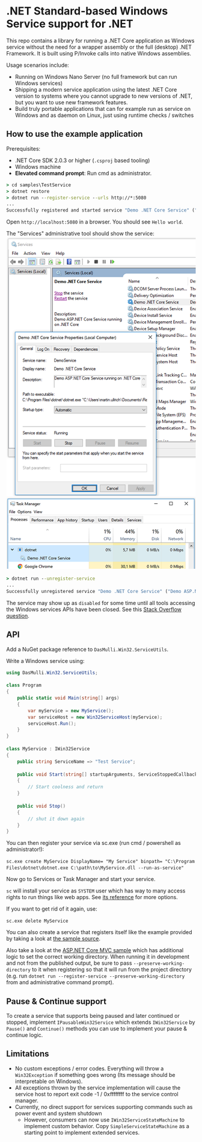 # .NET Standard-based Windows Service support for .NET

This repo contains a library for running a .NET Core application as Windows service without
the need for a wrapper assembly or the full (desktop) .NET Framework.
It is built using P/Invoke calls into native Windows assemblies.

Usage scenarios include:
* Running on Windows Nano Server (no full framework but can run Windows services)
* Shipping a modern service application using the latest .NET Core version to systems
  where you cannot upgrade to new versions of .NET, but you want to use new framework features.
* Build truly portable applications that can for example run as service on Windows and as daemon on Linux,
  just using runtime checks / switches

## How to use the example application
Prerequisites:
* .NET Core SDK 2.0.3 or higher (`.csproj` based tooling)
* Windows machine
* **Elevated command prompt**: Run cmd as administrator.
```cmd
> cd samples\TestService
> dotnet restore
> dotnet run --register-service --urls http://*:5080
...
Successfully registered and started service "Demo .NET Core Service" ("Demo ASP.NET Core Service running on .NET Core")
```
Open `http://localhost:5080` in a browser. You should see `Hello world`.

The "Services" administrative tool should show the service:
![running service](./img/running-service.png)
![running service](./img/running-service-taskmgr.png)

```cmd
> dotnet run --unregister-service
...
Successfully unregistered service "Demo .NET Core Service" ("Demo ASP.NET Core Service running on .NET Core")
```
The service may show up as `disabled` for some time until all tools accessing the Windows services APIs have been closed.
See this [Stack Overflow question](http://stackoverflow.com/questions/20561990/how-to-solve-the-specified-service-has-been-marked-for-deletion-error).

## API

Add a NuGet package reference to `DasMulli.Win32.ServiceUtils`.

Write a Windows service using:

```c#
using DasMulli.Win32.ServiceUtils;

class Program
{
    public static void Main(string[] args)
    {
        var myService = new MyService();
        var serviceHost = new Win32ServiceHost(myService);
        serviceHost.Run();
    }
}

class MyService : IWin32Service
{
    public string ServiceName => "Test Service";

    public void Start(string[] startupArguments, ServiceStoppedCallback serviceStoppedCallback)
    {
        // Start coolness and return
    }

    public void Stop()
    {
        // shut it down again
    }
}
```

You can then register your service via sc.exe (run cmd / powershell as administrator!):

`sc.exe create MyService DisplayName= "My Service" binpath= "C:\Program Files\dotnet\dotnet.exe C:\path\to\MyService.dll --run-as-service"`

Now go to Services or Task Manager and start your service.

`sc` will install your service as `SYSTEM` user which has way to many access rights to run things like web apps.
See [its reference](https://technet.microsoft.com/en-us/library/cc990289(v=ws.11).aspx) for more options.

If you want to get rid of it again, use:

`sc.exe delete MyService`

You can also create a service that registers itself like the example provided by
taking a look at [the sample source](./samples/TestService/Program.cs).

Also take a look at the [ASP.NET Core MVC sample](./samples/MvcTestService) which has additional logic to set the correct working directory.
When running it in development and not from the published output, be sure to pass `--preserve-working-directory` to it when registering
so that it will run from the project directory (e.g. run `dotnet run --register-service --preserve-working-directory` from and administrative
command prompt).

## Pause & Continue support

To create a service that supports being paused and later continued or stopped, implement `IPausableWin32Service` which extends `IWin32Service` by `Pause()` and `Continue()` methods
you can use to implement your pause & continue logic.

## Limitations

* No custom exceptions / error codes. Everything will throw a `Win32Exception` if something goes wrong (Its message should be
  interpretable on Windows).
* All exceptions thrown by the service implementation will cause the service host
  to report exit code -1 / 0xffffffff to the service control manager.
* Currently, no direct support for services supporting commands such as power event and system shutdown
  * However, consumers can now use `IWin32ServiceStateMachine` to implement custom behavior.
    Copy `SimpleServiceStateMachine` as a starting point to implement extended services.
